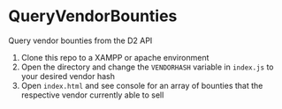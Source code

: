 # QueryVendorBounties

Query vendor bounties from the D2 API

1. Clone this repo to a XAMPP or apache environment
2. Open the directory and change the `VENDORHASH` variable in `index.js` to your desired vendor hash
3. Open `index.html` and see console for an array of bounties that the respective vendor currently able to sell
